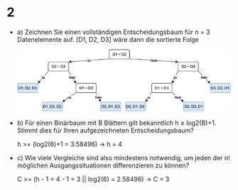 # 2

* a) Zeichnen Sie einen vollständigen Entscheidungsbaum für n = 3 Datenelemente auf.
  [D1, D2, D3] wäre dann die sortierte Folge

  ![Entscheidungsbaum](Entscheidungsbaum.png)


* b) Für einen Binärbaum mit B Blättern gilt bekanntlich h ≥ log2(B)+1. Stimmt dies für Ihren aufgezeichneten
  Entscheidungsbaum?

  h >= (log2(6)+1 = 3.58496) -> h = 4


* c) Wie viele Vergleiche sind also mindestens notwendig, um jeden der n! möglichen Ausgangssituationen differenzieren
  zu können?

  C >= (h - 1 = 4 - 1 = 3 || log2(6) = 2.58496) -> C = 3
